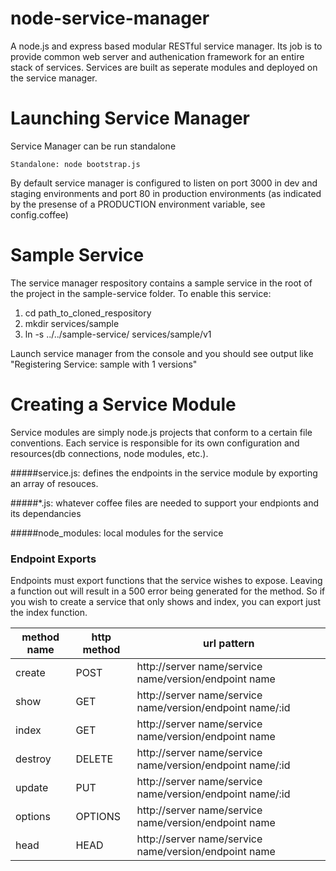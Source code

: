 node-service-manager
====================
A node.js and express based modular RESTful service manager.  Its job is to provide common web server and authenication framework for an entire stack of services.  Services are built as seperate modules and deployed on the service manager.


Launching Service Manager
=========================
Service Manager can be run standalone

    Standalone: node bootstrap.js

By default service manager is configured to listen on port 3000 in dev and staging environments and port 80 in production environments (as indicated by the presense of a PRODUCTION environment variable, see config.coffee)


Sample Service
==============
The service manager respository contains a sample service in the root of the project in the sample-service folder.  To enable this service:

1. cd path_to_cloned_respository
2. mkdir services/sample
3. ln -s ../../sample-service/ services/sample/v1

Launch service manager from the console and you should see output like "Registering Service: sample with 1 versions"

Creating a Service Module
=========================
Service modules are simply node.js projects that conform to a certain file conventions.  Each service is responsible for its own configuration and resources(db connections, node modules, etc.).

#####service.js:
defines the endpoints in the service module by exporting an array of resouces.

#####*.js:
whatever coffee files are needed to support your endpionts and its dependancies

#####node_modules: 
local modules for the service


### Endpoint Exports

Endpoints must export functions that the service wishes to expose.  Leaving a function out will result in a 500 error being generated for the method.  So if you wish to create a service that only shows and index, you can export just the index function.

| method name | http method | url pattern |
| ----------- | ----------- | ----------- |
| create      | POST        | http://server name/service name/version/endpoint name |
| show        | GET         | http://server name/service name/version/endpoint name/:id |
| index       | GET         | http://server name/service name/version/endpoint name |
| destroy     | DELETE      | http://server name/service name/version/endpoint name/:id |
| update      | PUT         | http://server name/service name/version/endpoint name/:id |
| options     | OPTIONS     | http://server name/service name/version/endpoint name |
| head        | HEAD        | http://server name/service name/version/endpoint name |

